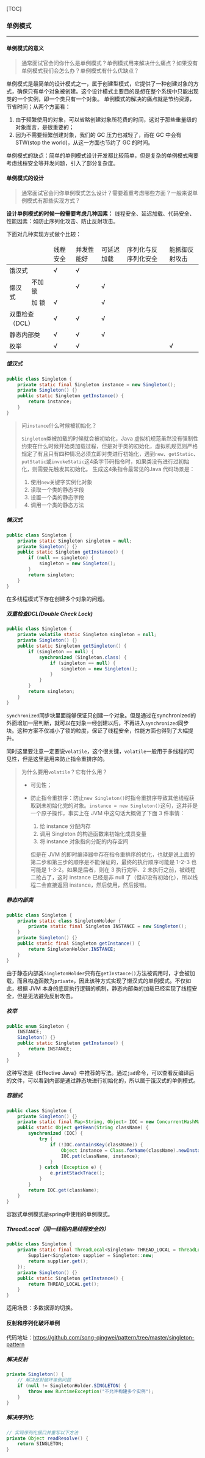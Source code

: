 [TOC]

### 单例模式

--------------------

#### 单例模式的意义

> 通常面试官会问你什么是单例模式？单例模式用来解决什么痛点？如果没有单例模式我们会怎么办？单例模式有什么优缺点？

单例模式是最简单的设计模式之一，属于创建型模式，它提供了一种创建对象的方式，确保只有单个对象被创建。这个设计模式主要目的是想在整个系统中只能出现类的一个实例，即一个类只有一个对象。 单例模式的解决的痛点就是节约资源，节省时间；从两个方面看：

1. 由于频繁使用的对象，可以省略创建对象所花费的时间，这对于那些重量级的对象而言，是很重要的；
2. 因为不需要频繁创建对象，我们的 GC 压力也减轻了，而在 GC 中会有 STW(stop the world)，从这一方面也节约了 GC 的时间。

单例模式的缺点：简单的单例模式设计开发都比较简单，但是复杂的单例模式需要考虑线程安全等并发问题，引入了部分复杂度。

#### 单例模式的设计

> 通常面试官会问你单例模式怎么设计？需要着重考虑哪些方面？一般来说单例模式有那些实现方式？

**设计单例模式的时候一般需要考虑几种因素：** 线程安全、延迟加载、代码安全、性能因素：如防止序列化攻击、防止反射攻击。

下面对几种实现方式做个比较：

<table>
    <thead>
    	<tr>
        	<td colspan="2"></td>
            <td>线程安全</td>
            <td>并发性能好</td>
            <td>可延迟加载</td>
            <td>序列化与反序列化安全</td>
            <td>能抵御反射攻击</td>
        </tr>
    </thead>
    <body>
        <tr>
        	<td colspan="2">饿汉式</td>
            <td>√</td>
            <td>√</td>
            <td></td>
            <td></td>
            <td></td>
        </tr>
         <tr>
        	<td rowspan="2">懒汉式</td>
            <td>不加锁</td>
            <td></td>
            <td>√</td>
            <td>√</td>
            <td></td>
            <td></td>
        </tr>
        <tr>
            <td>加    锁</td>
            <td>√</td>
            <td></td>
            <td>√</td>
            <td></td>
            <td></td>
        </tr>
         <tr>
        	<td colspan="2">双重检查（DCL）</td>
            <td>√</td>
            <td>√</td>
            <td>√</td>
            <td></td>
            <td></td>
        </tr>
         <tr>
        	<td colspan="2">静态内部类</td>
            <td>√</td>
            <td>√</td>
            <td>√</td>
            <td></td>
            <td></td>
        </tr>
         <tr>
        	<td colspan="2">枚举</td>
            <td>√</td>
            <td>√</td>
            <td></td>
            <td></td>
            <td>√</td>
        </tr>
    </body>
</table>

##### 饿汉式

```java
public class Singleton {
    private static final Singleton instance = new Singleton();
    private Singleton() {}
    public static Singleton getInstance() {
        return instance;
    }
}
```

> 问`instance`什么时候被初始化？
>
> `Singleton`类被加载的时候就会被初始化，Java 虚拟机规范虽然没有强制性约束在什么时候开始类加载过程，但是对于类的初始化，虚拟机规范则严格规定了有且只有四种情况必须立即对类进行初始化，遇到`new`、`getStatic`、`putStatic`或`invokeStatic`这4条字节码指令时，如果类没有进行过初始化，则需要先触发其初始化。 生成这4条指令最常见的Java 代码场景是：
>
> 1. 使用`new`关键字实例化对象
> 2. 读取一个类的静态字段
> 3. 设置一个类的静态字段
> 4. 调用一个类的静态方法

##### 懒汉式

```java
public class Singleton {
    private static Singleton singleton = null;
    private Singleton() {}
    public static Singleton getInstance() {
        if (null == singleton) {
            singleton = new Singleton();
        }
        return singleton;
    }
}
```

在多线程模式下存在创建多个对象的问题。

##### 双重检查DCL(Double Check Lock)

```java
public class Singleton {  
    private volatile static Singleton singleton = null;  
    private Singleton() {}  
    public static Singleton getSingleton() {  
    	if (singleton == null) {  
        	synchronized (Singleton.class) {  
                if (singleton == null) {  
                    singleton = new Singleton();  
                }  
        	}  
    	}  
    	return singleton;  
    }  
}
```

`synchronized`同步块里面能够保证只创建一个对象。但是通过在synchronized的外面增加一层判断，就可以在对象一经创建以后，不再进入`synchronized`同步块。这种方案不仅减小了锁的粒度，保证了线程安全，性能方面也得到了大幅提升。

同时这里要注意一定要说`volatile`，这个很关键，`volatile`一般用于多线程的可见性，但是这里是用来防止指令重排序的。

> 为什么要用`volatile`？它有什么用？
>
> - 可见性；
>
> - 防止指令重排序：防止`new Singleton()`时指令重排序导致其他线程获取到未初始化完的对象。`instance = new Singleton()`这句，这并非是一个原子操作，事实上在 JVM 中这句话大概做了下面 3 件事情：
>
>   1. 给 instance 分配内存
>   2. 调用 Singleton 的构造函数来初始化成员变量
>   3. 将 instance 对象指向分配的内存空间
>
>   但是在 JVM 的即时编译器中存在指令重排序的优化，也就是说上面的第二步和第三步的顺序是不能保证的，最终的执行顺序可能是 1-2-3 也可能是 1-3-2。如果是后者，则在 3 执行完毕、2 未执行之前，被线程二抢占了，这时 instance 已经是非 null 了（但却没有初始化），所以线程二会直接返回 instance，然后使用，然后报错。

##### 静态内部类

```java
public class Singleton {
    private static class SingletonHolder {
        private static final Singleton INSTANCE = new Singleton();
    }
    private Singleton() {}
    public static final Singleton getInstance() {
        return SingletonHolder.INSTANCE;
    }
}
```

由于静态内部类`SingletonHolder`只有在`getInstance()`方法被调用时，才会被加载，而且构造函数为`private`，因此该种方式实现了懒汉式的单例模式。不仅如此，根据 JVM 本身的底层执行逻辑的机制，静态内部类的加载已经实现了线程安全，但是无法避免反射攻击。

##### 枚举

```java
public enum Singleton {
    INSTANCE;
    Singleton() {}
    public static Singleton getInstance() {
        return INSTANCE;
    }
}
```

这种写法是《Effective Java》中推荐的写法。通过`jad`命令，可以查看反编译后的文件，可以看到内部是通过静态块进行初始化的，所以属于饿汉式的单例模式。

##### 容器式

```java
public class Singleton {
    private Singleton() {}
    private static final Map<String, Object> IOC = new ConcurrentHashMap<String, Object>();
    public static Object getBean(String className) {
        synchronized (IOC) {
            try {
                if (!IOC.containsKey(className)) {
                    Object instance = Class.forName(className).newInstance();
                    IOC.put(className, instance);
                }
            } catch (Exception e) {
                e.printStackTrace();
            }
        }
        return IOC.get(className);
    }
}
```

容器式单例模式是spring中使用的单例模式。

##### ThreadLocal（同一线程内是线程安全的）

```java
public class Singleton {
    private static final ThreadLocal<Singleton> THREAD_LOCAL = ThreadLocal.withInitial(() -> {
        Supplier<Singleton> supplier = Singleton::new;
        return supplier.get();
    });
    private Singleton() {}
    public static Singleton getInstance() {
        return THREAD_LOCAL.get();
    }
}
```

适用场景：多数据源的切换。

#### 反射和序列化破坏单例

代码地址：https://github.com/song-qingwei/pattern/tree/master/singleton-pattern

##### 解决反射

```java
private Singleton() {
    // 解决反射破坏单例问题
    if (null != SingletonHolder.SINGLETON) {
        throw new RuntimeException("不允许构建多个实例");
    }
}
```

##### 解决序列化

```java
// 实现序列化接口并重写以下方法
private Object readResolve() {
    return SINGLETON;
}
```

